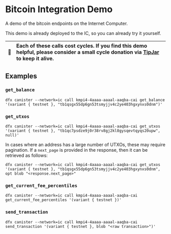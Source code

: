 # Bitcoin Integration Demo

A demo of the bitcoin endpoints on the Internet Computer.

This demo is already deployed to the IC, so you can already try it yourself.

| :memo:        |  Each of these calls cost cycles. If you find this demo helpful, please consider a small cycle donation via [TipJar](https://k25co-pqaaa-aaaab-aaakq-cai.ic0.app/) to keep it alive.       |
|---------------|:------------------------|

## Examples

### `get_balance`

```
dfx canister --network=ic call kmpi4-4aaaa-aaaal-aaqba-cai get_balance '(variant { testnet }, "tb1qsgx55dp6gn53tsmyjjv4c2ye403hgxynxs0dnm")'
```

### `get_utxos`

```
dfx canister --network=ic call kmpi4-4aaaa-aaaal-aaqba-cai get_utxos '(variant { testnet }, "tb1qc7psdze9j0r38rv8gj2kl8gysqevtqyqs20upw", null)'
```

In cases where an address has a large number of UTXOs, these may require pagination. If a `next_page` is provided in the response, then it can be retrieved as follows:

```
dfx canister --network=ic call kmpi4-4aaaa-aaaal-aaqba-cai get_utxos '(variant { testnet }, "tb1qsgx55dp6gn53tsmyjjv4c2ye403hgxynxs0dnm", opt blob "<response.next_page>"
```

### `get_current_fee_percentiles`

```
dfx canister --network=ic call kmpi4-4aaaa-aaaal-aaqba-cai get_current_fee_percentiles '(variant { testnet })'
```

### `send_transaction`

```
dfx canister --network=ic call kmpi4-4aaaa-aaaal-aaqba-cai send_transaction '(variant { testnet }, blob "<raw transaction>")'
```
